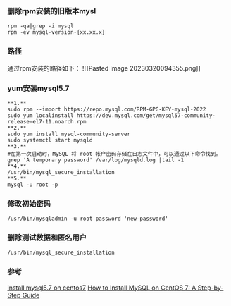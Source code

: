 
### 删除rpm安装的旧版本mysl
```shell
rpm -qa|grep -i mysql
rpm -ev mysql-version-{xx.xx.x}
```

### 路径
通过rpm安装的路径如下：
![[Pasted image 20230320094355.png]]
### yum安装mysql5.7
```shell
**1.**
sudo rpm --import https://repo.mysql.com/RPM-GPG-KEY-mysql-2022
sudo yum localinstall https://dev.mysql.com/get/mysql57-community-release-el7-11.noarch.rpm
**2.**
sudo yum install mysql-community-server
sudo systemctl start mysqld
**3.**
#在第一次启动时，MySQL 将 root 帐户密码存储在日志文件中，可以通过以下命令找到。
grep 'A temporary password' /var/log/mysqld.log |tail -1
**4.**
/usr/bin/mysql_secure_installation
**5.**
mysql -u root -p
```

### 修改初始密码
```shell
/usr/bin/mysqladmin -u root password 'new-password'
```

### 删除测试数据和匿名用户
```shell
/usr/bin/mysql_secure_installation
```


### 参考
[install mysql5.7 on centos7](https://tecadmin.net/install-mysql-5-7-centos-rhel/)
[How to Install MySQL on CentOS 7: A Step-by-Step Guide](https://www.hostinger.com/tutorials/how-to-install-mysql-on-centos-7)
